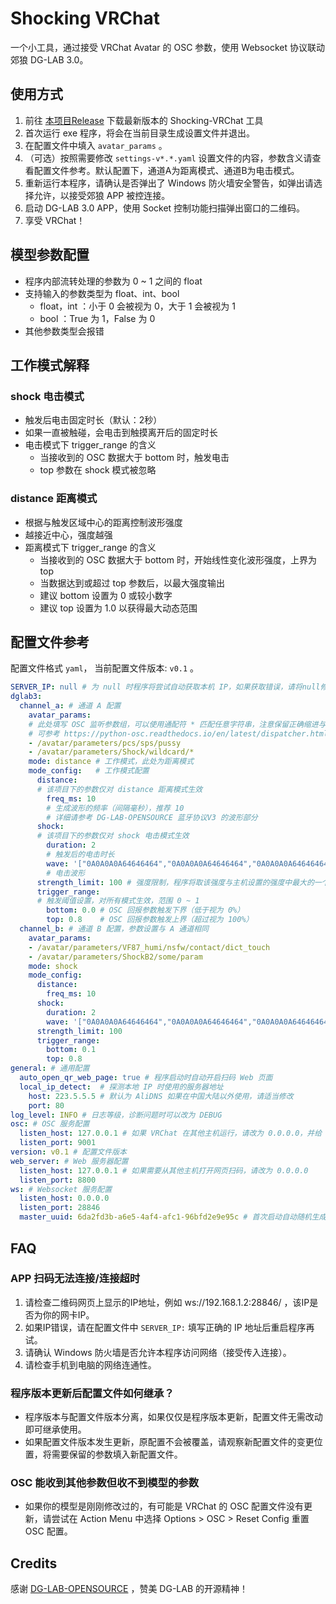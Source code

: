 # Shocking VRChat

一个小工具，通过接受 VRChat Avatar 的 OSC 参数，使用 Websocket 协议联动郊狼 DG-LAB 3.0。

## 使用方式

1. 前往 [本项目Release](https://github.com/VRChatNext/Shocking-VRChat/releases) 下载最新版本的 Shocking-VRChat 工具
2. 首次运行 exe 程序，将会在当前目录生成设置文件并退出。
3. 在配置文件中填入 `avatar_params` 。
4. （可选）按照需要修改 `settings-v*.*.yaml` 设置文件的内容，参数含义请查看配置文件参考。默认配置下，通道A为距离模式、通道B为电击模式。
4. 重新运行本程序，请确认是否弹出了 Windows 防火墙安全警告，如弹出请选择允许，以接受郊狼 APP 被控连接。
5. 启动 DG-LAB 3.0 APP，使用 Socket 控制功能扫描弹出窗口的二维码。
6. 享受 VRChat！


## 模型参数配置

- 程序内部流转处理的参数为 0 ~ 1 之间的 float
- 支持输入的参数类型为 float、int、bool
    - float，int ：小于 0 会被视为 0，大于 1 会被视为 1
    - bool ：True 为 1，False 为 0
- 其他参数类型会报错

## 工作模式解释

### shock 电击模式

- 触发后电击固定时长（默认：2秒）
- 如果一直被触碰，会电击到触摸离开后的固定时长
- 电击模式下 trigger_range 的含义
    - 当接收到的 OSC 数据大于 bottom 时，触发电击
    - top 参数在 shock 模式被忽略

### distance 距离模式

- 根据与触发区域中心的距离控制波形强度
- 越接近中心，强度越强
- 距离模式下 trigger_range 的含义
    - 当接收到的 OSC 数据大于 bottom 时，开始线性变化波形强度，上界为 top
    - 当数据达到或超过 top 参数后，以最大强度输出
    - 建议 bottom 设置为 0 或较小数字
    - 建议 top 设置为 1.0 以获得最大动态范围

## 配置文件参考

配置文件格式 `yaml`， 当前配置文件版本: `v0.1` 。

```yaml
SERVER_IP: null # 为 null 时程序将尝试自动获取本机 IP，如果获取错误，请将null修改为正确的 IP 地址（手机可以访问到电脑的 IP ，通常为有线网络或 WiFi ）
dglab3:
  channel_a: # 通道 A 配置
    avatar_params:  
    # 此处填写 OSC 监听参数组，可以使用通配符 * 匹配任意字符串，注意保留正确缩进与前缀的 “- ” 
    # 可参考 https://python-osc.readthedocs.io/en/latest/dispatcher.html#mapping 
    - /avatar/parameters/pcs/sps/pussy
    - /avatar/parameters/Shock/wildcard/*
    mode: distance # 工作模式，此处为距离模式
    mode_config:   # 工作模式配置
      distance:
      # 该项目下的参数仅对 distance 距离模式生效
        freq_ms: 10 
        # 生成波形的频率（间隔毫秒），推荐 10 
        # 详细请参考 DG-LAB-OPENSOURCE 蓝牙协议V3 的波形部分
      shock:
      # 该项目下的参数仅对 shock 电击模式生效
        duration: 2
        # 触发后的电击时长
        wave: '["0A0A0A0A64646464","0A0A0A0A64646464","0A0A0A0A64646464","0A0A0A0A64646464","0A0A0A0A64646464","0A0A0A0A64646464","0A0A0A0A64646464","0A0A0A0A64646464","0A0A0A0A64646464","0A0A0A0A64646464"]'
        # 电击波形
      strength_limit: 100 # 强度限制，程序将取该强度与主机设置的强度中最大的一个
      trigger_range:
      # 触发阈值设置，对所有模式生效，范围 0 ~ 1
        bottom: 0.0 # OSC 回报参数触发下界（低于视为 0%）
        top: 0.8    # OSC 回报参数触发上界（超过视为 100%）
  channel_b: # 通道 B 配置，参数设置与 A 通道相同
    avatar_params:
    - /avatar/parameters/VF87_humi/nsfw/contact/dict_touch
    - /avatar/parameters/ShockB2/some/param
    mode: shock
    mode_config:
      distance:
        freq_ms: 10
      shock:
        duration: 2
        wave: '["0A0A0A0A64646464","0A0A0A0A64646464","0A0A0A0A64646464","0A0A0A0A64646464","0A0A0A0A64646464","0A0A0A0A64646464","0A0A0A0A64646464","0A0A0A0A64646464","0A0A0A0A64646464","0A0A0A0A64646464"]'
      strength_limit: 100
      trigger_range:
        bottom: 0.1
        top: 0.8
general: # 通用配置
  auto_open_qr_web_page: true # 程序启动时自动开启扫码 Web 页面
  local_ip_detect:  # 探测本地 IP 时使用的服务器地址
    host: 223.5.5.5 # 默认为 AliDNS 如果在中国大陆以外使用，请适当修改
    port: 80
log_level: INFO # 日志等级，诊断问题时可以改为 DEBUG
osc: # OSC 服务配置
  listen_host: 127.0.0.1 # 如果 VRChat 在其他主机运行，请改为 0.0.0.0，并给 VRChat 正确配置 osc 启动命令行参数。
  listen_port: 9001
version: v0.1 # 配置文件版本
web_server: # Web 服务器配置
  listen_host: 127.0.0.1 # 如果需要从其他主机打开网页扫码，请改为 0.0.0.0
  listen_port: 8800
ws: # Websocket 服务配置
  listen_host: 0.0.0.0
  listen_port: 28846
  master_uuid: 6da2fd3b-a6e5-4af4-afc1-96bfd2e9e95c # 首次启动自动随机生成

```

## FAQ

### APP 扫码无法连接/连接超时

1. 请检查二维码网页上显示的IP地址，例如 ws://192.168.1.2:28846/ ，该IP是否为你的网卡IP。
2. 如果IP错误，请在配置文件中 `SERVER_IP:` 填写正确的 IP 地址后重启程序再试。
3. 请确认 Windows 防火墙是否允许本程序访问网络（接受传入连接）。
4. 请检查手机到电脑的网络连通性。

### 程序版本更新后配置文件如何继承？

- 程序版本与配置文件版本分离，如果仅仅是程序版本更新，配置文件无需改动即可继承使用。
- 如果配置文件版本发生更新，原配置不会被覆盖，请观察新配置文件的变更位置，将需要保留的参数填入新配置文件。

### OSC 能收到其他参数但收不到模型的参数

- 如果你的模型是刚刚修改过的，有可能是 VRChat 的 OSC 配置文件没有更新，请尝试在 Action Menu 中选择 Options > OSC > Reset Config 重置 OSC 配置。

## Credits

感谢 [DG-LAB-OPENSOURCE](https://github.com/DG-LAB-OPENSOURCE/DG-LAB-OPENSOURCE) ，赞美 DG-LAB 的开源精神！
